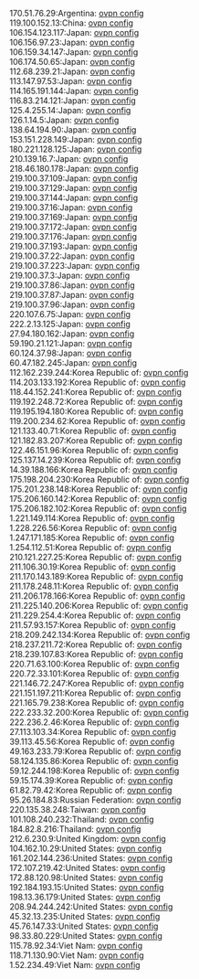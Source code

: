 170.51.76.29:Argentina: [ovpn config](vpn/170_51_76_29.ovpn)  
119.100.152.13:China: [ovpn config](vpn/119_100_152_13.ovpn)  
106.154.123.117:Japan: [ovpn config](vpn/106_154_123_117.ovpn)  
106.156.97.23:Japan: [ovpn config](vpn/106_156_97_23.ovpn)  
106.159.34.147:Japan: [ovpn config](vpn/106_159_34_147.ovpn)  
106.174.50.65:Japan: [ovpn config](vpn/106_174_50_65.ovpn)  
112.68.239.21:Japan: [ovpn config](vpn/112_68_239_21.ovpn)  
113.147.97.53:Japan: [ovpn config](vpn/113_147_97_53.ovpn)  
114.165.191.144:Japan: [ovpn config](vpn/114_165_191_144.ovpn)  
116.83.214.121:Japan: [ovpn config](vpn/116_83_214_121.ovpn)  
125.4.255.14:Japan: [ovpn config](vpn/125_4_255_14.ovpn)  
126.1.14.5:Japan: [ovpn config](vpn/126_1_14_5.ovpn)  
138.64.194.90:Japan: [ovpn config](vpn/138_64_194_90.ovpn)  
153.151.228.149:Japan: [ovpn config](vpn/153_151_228_149.ovpn)  
180.221.128.125:Japan: [ovpn config](vpn/180_221_128_125.ovpn)  
210.139.16.7:Japan: [ovpn config](vpn/210_139_16_7.ovpn)  
218.46.180.178:Japan: [ovpn config](vpn/218_46_180_178.ovpn)  
219.100.37.109:Japan: [ovpn config](vpn/219_100_37_109.ovpn)  
219.100.37.129:Japan: [ovpn config](vpn/219_100_37_129.ovpn)  
219.100.37.144:Japan: [ovpn config](vpn/219_100_37_144.ovpn)  
219.100.37.16:Japan: [ovpn config](vpn/219_100_37_16.ovpn)  
219.100.37.169:Japan: [ovpn config](vpn/219_100_37_169.ovpn)  
219.100.37.172:Japan: [ovpn config](vpn/219_100_37_172.ovpn)  
219.100.37.176:Japan: [ovpn config](vpn/219_100_37_176.ovpn)  
219.100.37.193:Japan: [ovpn config](vpn/219_100_37_193.ovpn)  
219.100.37.22:Japan: [ovpn config](vpn/219_100_37_22.ovpn)  
219.100.37.223:Japan: [ovpn config](vpn/219_100_37_223.ovpn)  
219.100.37.3:Japan: [ovpn config](vpn/219_100_37_3.ovpn)  
219.100.37.86:Japan: [ovpn config](vpn/219_100_37_86.ovpn)  
219.100.37.87:Japan: [ovpn config](vpn/219_100_37_87.ovpn)  
219.100.37.96:Japan: [ovpn config](vpn/219_100_37_96.ovpn)  
220.107.6.75:Japan: [ovpn config](vpn/220_107_6_75.ovpn)  
222.2.13.125:Japan: [ovpn config](vpn/222_2_13_125.ovpn)  
27.94.180.162:Japan: [ovpn config](vpn/27_94_180_162.ovpn)  
59.190.21.121:Japan: [ovpn config](vpn/59_190_21_121.ovpn)  
60.124.37.98:Japan: [ovpn config](vpn/60_124_37_98.ovpn)  
60.47.182.245:Japan: [ovpn config](vpn/60_47_182_245.ovpn)  
112.162.239.244:Korea Republic of: [ovpn config](vpn/112_162_239_244.ovpn)  
114.203.133.192:Korea Republic of: [ovpn config](vpn/114_203_133_192.ovpn)  
118.44.152.241:Korea Republic of: [ovpn config](vpn/118_44_152_241.ovpn)  
119.192.248.72:Korea Republic of: [ovpn config](vpn/119_192_248_72.ovpn)  
119.195.194.180:Korea Republic of: [ovpn config](vpn/119_195_194_180.ovpn)  
119.200.234.62:Korea Republic of: [ovpn config](vpn/119_200_234_62.ovpn)  
121.133.40.71:Korea Republic of: [ovpn config](vpn/121_133_40_71.ovpn)  
121.182.83.207:Korea Republic of: [ovpn config](vpn/121_182_83_207.ovpn)  
122.46.151.96:Korea Republic of: [ovpn config](vpn/122_46_151_96.ovpn)  
125.137.14.239:Korea Republic of: [ovpn config](vpn/125_137_14_239.ovpn)  
14.39.188.166:Korea Republic of: [ovpn config](vpn/14_39_188_166.ovpn)  
175.198.204.230:Korea Republic of: [ovpn config](vpn/175_198_204_230.ovpn)  
175.201.238.148:Korea Republic of: [ovpn config](vpn/175_201_238_148.ovpn)  
175.206.160.142:Korea Republic of: [ovpn config](vpn/175_206_160_142.ovpn)  
175.206.182.102:Korea Republic of: [ovpn config](vpn/175_206_182_102.ovpn)  
1.221.149.114:Korea Republic of: [ovpn config](vpn/1_221_149_114.ovpn)  
1.228.226.56:Korea Republic of: [ovpn config](vpn/1_228_226_56.ovpn)  
1.247.171.185:Korea Republic of: [ovpn config](vpn/1_247_171_185.ovpn)  
1.254.112.51:Korea Republic of: [ovpn config](vpn/1_254_112_51.ovpn)  
210.121.227.25:Korea Republic of: [ovpn config](vpn/210_121_227_25.ovpn)  
211.106.30.19:Korea Republic of: [ovpn config](vpn/211_106_30_19.ovpn)  
211.170.143.189:Korea Republic of: [ovpn config](vpn/211_170_143_189.ovpn)  
211.178.248.11:Korea Republic of: [ovpn config](vpn/211_178_248_11.ovpn)  
211.206.178.166:Korea Republic of: [ovpn config](vpn/211_206_178_166.ovpn)  
211.225.140.206:Korea Republic of: [ovpn config](vpn/211_225_140_206.ovpn)  
211.229.254.4:Korea Republic of: [ovpn config](vpn/211_229_254_4.ovpn)  
211.57.93.157:Korea Republic of: [ovpn config](vpn/211_57_93_157.ovpn)  
218.209.242.134:Korea Republic of: [ovpn config](vpn/218_209_242_134.ovpn)  
218.237.211.72:Korea Republic of: [ovpn config](vpn/218_237_211_72.ovpn)  
218.239.107.83:Korea Republic of: [ovpn config](vpn/218_239_107_83.ovpn)  
220.71.63.100:Korea Republic of: [ovpn config](vpn/220_71_63_100.ovpn)  
220.72.33.101:Korea Republic of: [ovpn config](vpn/220_72_33_101.ovpn)  
221.146.72.247:Korea Republic of: [ovpn config](vpn/221_146_72_247.ovpn)  
221.151.197.211:Korea Republic of: [ovpn config](vpn/221_151_197_211.ovpn)  
221.165.79.238:Korea Republic of: [ovpn config](vpn/221_165_79_238.ovpn)  
222.233.32.200:Korea Republic of: [ovpn config](vpn/222_233_32_200.ovpn)  
222.236.2.46:Korea Republic of: [ovpn config](vpn/222_236_2_46.ovpn)  
27.113.103.34:Korea Republic of: [ovpn config](vpn/27_113_103_34.ovpn)  
39.113.45.56:Korea Republic of: [ovpn config](vpn/39_113_45_56.ovpn)  
49.163.233.79:Korea Republic of: [ovpn config](vpn/49_163_233_79.ovpn)  
58.124.135.86:Korea Republic of: [ovpn config](vpn/58_124_135_86.ovpn)  
59.12.244.198:Korea Republic of: [ovpn config](vpn/59_12_244_198.ovpn)  
59.15.174.39:Korea Republic of: [ovpn config](vpn/59_15_174_39.ovpn)  
61.82.79.42:Korea Republic of: [ovpn config](vpn/61_82_79_42.ovpn)  
95.26.184.83:Russian Federation: [ovpn config](vpn/95_26_184_83.ovpn)  
220.135.38.248:Taiwan: [ovpn config](vpn/220_135_38_248.ovpn)  
101.108.240.232:Thailand: [ovpn config](vpn/101_108_240_232.ovpn)  
184.82.8.216:Thailand: [ovpn config](vpn/184_82_8_216.ovpn)  
212.6.230.9:United Kingdom: [ovpn config](vpn/212_6_230_9.ovpn)  
104.162.10.29:United States: [ovpn config](vpn/104_162_10_29.ovpn)  
161.202.144.236:United States: [ovpn config](vpn/161_202_144_236.ovpn)  
172.107.219.42:United States: [ovpn config](vpn/172_107_219_42.ovpn)  
172.88.120.98:United States: [ovpn config](vpn/172_88_120_98.ovpn)  
192.184.193.15:United States: [ovpn config](vpn/192_184_193_15.ovpn)  
198.13.36.179:United States: [ovpn config](vpn/198_13_36_179.ovpn)  
208.94.244.242:United States: [ovpn config](vpn/208_94_244_242.ovpn)  
45.32.13.235:United States: [ovpn config](vpn/45_32_13_235.ovpn)  
45.76.147.33:United States: [ovpn config](vpn/45_76_147_33.ovpn)  
98.33.80.229:United States: [ovpn config](vpn/98_33_80_229.ovpn)  
115.78.92.34:Viet Nam: [ovpn config](vpn/115_78_92_34.ovpn)  
118.71.130.90:Viet Nam: [ovpn config](vpn/118_71_130_90.ovpn)  
1.52.234.49:Viet Nam: [ovpn config](vpn/1_52_234_49.ovpn)  
